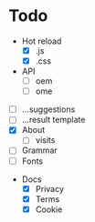 # Todo

- Hot reload
  - [x] .js
  - [x] .css
- API
  - [ ] oem
  - [ ] ome
- [ ] ...suggestions
- [ ] ...result template
- [x] About
  - [ ] visits
- [ ] Grammar
- [ ] Fonts
- Docs
  - [x] Privacy
  - [x] Terms
  - [x] Cookie
